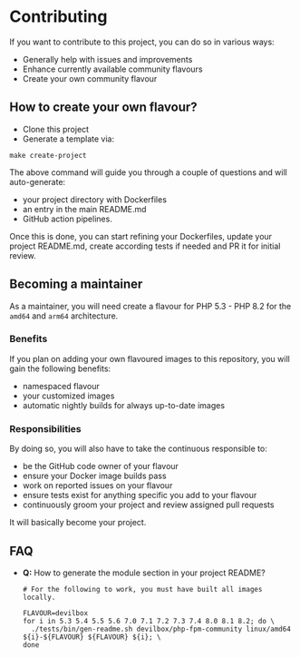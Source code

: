 # Contributing

If you want to contribute to this project, you can do so in various ways:

* Generally help with issues and improvements
* Enhance currently available community flavours
* Create your own community flavour



## How to create your own flavour?

* Clone this project
* Generate a template via:
```shell
make create-project
```

The above command will guide you through a couple of questions and will auto-generate:

* your project directory with Dockerfiles
* an entry in the main README.md
* GitHub action pipelines.

Once this is done, you can start refining your Dockerfiles, update your project README.md, create according tests if needed and PR it for initial review.


## Becoming a maintainer

As a maintainer, you will need create a flavour for PHP 5.3 - PHP 8.2 for the `amd64` and `arm64` architecture.

### Benefits

If you plan on adding your own flavoured images to this repository, you will gain the following benefits:

* namespaced flavour
* your customized images
* automatic nightly builds for always up-to-date images

### Responsibilities

By doing so, you will also have to take the continuous responsible to:

* be the GitHub code owner of your flavour
* ensure your Docker image builds pass
* work on reported issues on your flavour
* ensure tests exist for anything specific you add to your flavour
* continuously groom your project and review assigned pull requests

It will basically become your project.



## FAQ

* **Q:** How to generate the module section in your project README?
    ```shell
    # For the following to work, you must have built all images locally.

    FLAVOUR=devilbox
    for i in 5.3 5.4 5.5 5.6 7.0 7.1 7.2 7.3 7.4 8.0 8.1 8.2; do \
      ./tests/bin/gen-readme.sh devilbox/php-fpm-community linux/amd64 ${i}-${FLAVOUR} ${FLAVOUR} ${i}; \
    done
    ```
